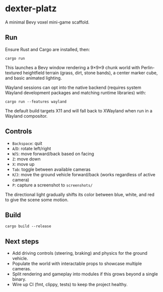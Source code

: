 # dexter-platz

A minimal Bevy voxel mini-game scaffold.

## Run

Ensure Rust and Cargo are installed, then:

```
cargo run
```
This launches a Bevy window rendering a 9×9×9 chunk world
with Perlin-textured heightfield terrain (grass, dirt, stone bands), a center marker cube, and basic animated lighting.

Wayland sessions can opt into the native backend (requires system Wayland development packages and matching runtime libraries) with:

```
cargo run --features wayland
```
The default build targets X11 and will fall back to XWayland when run in a Wayland compositor.

## Controls

- `Backspace`: quit
- `A`/`D`: rotate left/right
- `W`/`S`: move forward/back based on facing
- `Z`: move down
- `X`: move up
- `Tab`: toggle between available cameras
- `K`/`J`: move the ground vehicle forward/back (works regardless of active camera)
- `P`: capture a screenshot to `screenshots/`

The directional light gradually shifts its color between blue, white, and red to give the scene some motion.

## Build

```
cargo build --release
```

## Next steps
- Add driving controls (steering, braking) and physics for the ground vehicle.
- Populate the world with interactable props to showcase multiple cameras.
- Split rendering and gameplay into modules if this grows beyond a single binary.
- Wire up CI (fmt, clippy, tests) to keep the project healthy.
